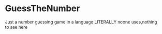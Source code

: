 # GuessTheNumber
Just a number guessing game in a language LITERALLY noone uses,nothing to see here

